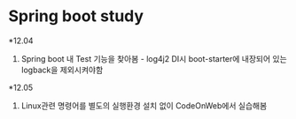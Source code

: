 # Spring boot study

*12.04 <br>
1. Spring boot 내 Test 기능을 찾아봄 - log4j2 DI시 boot-starter에 내장되어 있는 logback을 제외시켜야함

*12.05 <br>
1. Linux관련 명령어를 별도의 실행환경 설치 없이 CodeOnWeb에서 실습해봄

